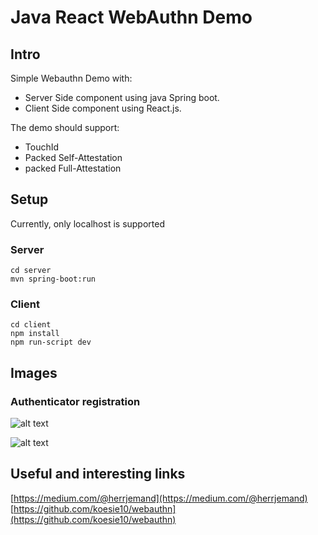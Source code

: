 # Java React WebAuthn Demo

## Intro

Simple Webauthn Demo with:
* Server Side component using java Spring boot.
* Client Side component using React.js.

The demo should support:
* TouchId
* Packed Self-Attestation
* packed Full-Attestation

## Setup

Currently, only localhost is supported

### Server
```
cd server
mvn spring-boot:run
```

### Client
```
cd client
npm install
npm run-script dev
```

## Images
### Authenticator registration

![alt text](https://raw.githubusercontent.com/xarenard/webauthn_fido_java_react/master/doc/images/registration_authenticator.png)

![alt text](https://raw.githubusercontent.com/xarenard/webauthn_fido_java_react/master/doc/images/registration_authenticator_prompt.png)

## Useful and interesting links
[https://medium.com/@herrjemand](https://medium.com/@herrjemand)  
[https://github.com/koesie10/webauthn](https://github.com/koesie10/webauthn)


